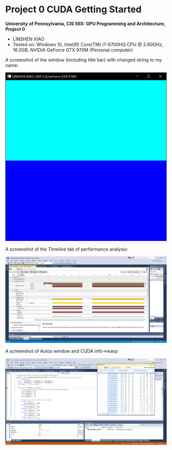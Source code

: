 Project 0 CUDA Getting Started
====================

**University of Pennsylvania, CIS 565: GPU Programming and Architecture, Project 0**

* LINSHEN XIAO
* Tested on: Windows 10, Intel(R) Core(TM) i7-6700HQ CPU @ 2.60GHz, 16.0GB, NVIDIA GeForce GTX 970M (Personal computer)

A screenshot of the window (including title bar) with changed string to my name:

![](images/2_getting_startted.png)

A screenshot of the Timeline tab of performance analysis:

![](images/3_analyze_timeline_1.png)

A screenshot of Autos window and CUDA info->warp:

![](images/5_Autos_window_&_CUDA_info.png)
